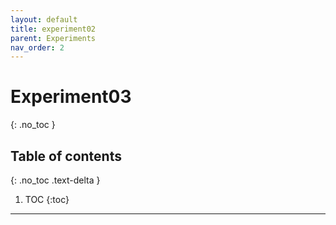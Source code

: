 ```yaml
---
layout: default
title: experiment02
parent: Experiments
nav_order: 2
---
```


# Experiment03
{: .no_toc }

## Table of contents
{: .no_toc .text-delta }

1. TOC
{:toc}

---
